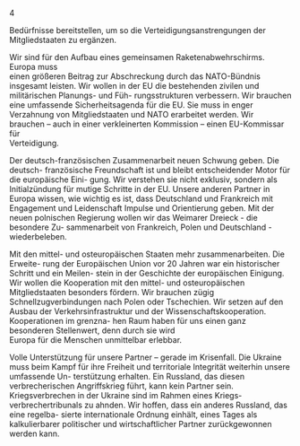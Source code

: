  
4 
 
Bedürfnisse bereitstellen, um so die Verteidigungsanstrengungen der Mitgliedstaaten zu 
ergänzen. 
 
Wir sind für den Aufbau eines gemeinsamen Raketenabwehrschirms. Europa muss  
einen größeren Beitrag zur Abschreckung durch das NATO-Bündnis insgesamt leisten. 
Wir wollen in der EU die bestehenden zivilen und militärischen Planungs- und Füh-
rungsstrukturen verbessern. Wir brauchen eine umfassende Sicherheitsagenda für die 
EU. Sie muss in enger Verzahnung von Mitgliedstaaten und NATO erarbeitet werden. Wir  
brauchen – auch in einer verkleinerten Kommission – einen EU-Kommissar für  
Verteidigung. 
 
Der deutsch-französischen Zusammenarbeit neuen Schwung geben. Die deutsch- 
französische Freundschaft ist und bleibt entscheidender Motor für die europäische Eini-
gung. Wir verstehen sie nicht exklusiv, sondern als Initialzündung für mutige Schritte in 
der EU. Unsere anderen Partner in Europa wissen, wie wichtig es ist, dass Deutschland 
und Frankreich mit Engagement und Leidenschaft Impulse und Orientierung geben. Mit 
der neuen polnischen Regierung wollen wir das Weimarer Dreieck - die besondere Zu-
sammenarbeit von Frankreich, Polen und Deutschland - wiederbeleben. 
 
Mit den mittel- und osteuropäischen Staaten mehr zusammenarbeiten. Die Erweite-
rung der Europäischen Union vor 20 Jahren war ein historischer Schritt und ein Meilen-
stein in der Geschichte der europäischen Einigung. Wir wollen die Kooperation mit den 
mittel- und osteuropäischen Mitgliedstaaten besonders fördern. Wir brauchen zügig 
Schnellzugverbindungen nach Polen oder Tschechien. Wir setzen auf den Ausbau der 
Verkehrsinfrastruktur und der Wissenschaftskooperation. Kooperationen im grenzna-
hen Raum haben für uns einen ganz besonderen Stellenwert, denn durch sie wird  
Europa für die Menschen unmittelbar erlebbar. 
 
Volle Unterstützung für unsere Partner – gerade im Krisenfall. Die Ukraine muss 
beim Kampf für ihre Freiheit und territoriale Integrität weiterhin unsere umfassende Un-
terstützung erhalten. Ein Russland, das diesen verbrecherischen Angriffskrieg führt, 
kann kein Partner sein. Kriegsverbrechen in der Ukraine sind im Rahmen eines Kriegs-
verbrechertribunals zu ahnden. Wir hoffen, dass ein anderes Russland, das eine regelba-
sierte internationale Ordnung einhält, eines Tages als kalkulierbarer politischer und 
wirtschaftlicher Partner zurückgewonnen werden kann. 
 
